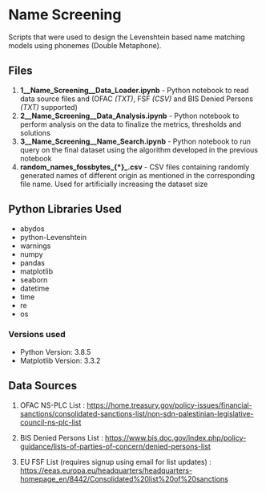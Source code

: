 # Name Screening

Scripts that were used to design the Levenshtein based name matching models using phonemes (Double Metaphone).

## Files

1. **1__Name_Screening__Data_Loader.ipynb** - Python notebook to read data source files and (OFAC *(TXT)*, FSF *(CSV)* and BIS Denied Persons *(TXT)* supported)
2. **2__Name_Screening__Data_Analysis.ipynb** - Python notebook to perform analysis on the data to finalize the metrics, thresholds and solutions
3. **3__Name_Screening__Name_Search.ipynb** - Python notebook to run query on the final dataset using the algorithm developed in the previous notebook
4. **random_names_fossbytes_{*}_.csv** - CSV files containing randomly generated names of different origin as mentioned in the corresponding file name. Used for artificially increasing the dataset size


## Python Libraries Used

- abydos
- python-Levenshtein
- warnings
- numpy
- pandas
- matplotlib
- seaborn
- datetime
- time
- re
- os

### Versions used

- Python Version: 3.8.5
- Matplotlib Version: 3.3.2

## Data Sources

1. OFAC NS-PLC List : 
https://home.treasury.gov/policy-issues/financial-sanctions/consolidated-sanctions-list/non-sdn-palestinian-legislative-council-ns-plc-list

2. BIS Denied Persons List : 
https://www.bis.doc.gov/index.php/policy-guidance/lists-of-parties-of-concern/denied-persons-list

3. EU FSF List (requires signup using email for list updates) : 
https://eeas.europa.eu/headquarters/headquarters-homepage_en/8442/Consolidated%20list%20of%20sanctions
